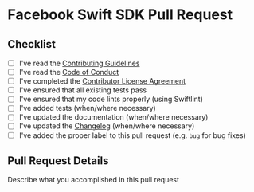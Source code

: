# Facebook Swift SDK Pull Request

## Checklist

- [ ] I've read the [Contributing Guidelines](CONTRIBUTING.md)
- [ ] I've read the [Code of Conduct](CODE_OF_CONDUCT.md)
- [ ] I've completed the [Contributor License Agreement](https://developers.facebook.com/opensource/cla)
- [ ] I've ensured that all existing tests pass
- [ ] I've ensured that my code lints properly (using Swiftlint)
- [ ] I've added tests (when/where necessary)
- [ ] I've updated the documentation (when/where necessary)
- [ ] I've updated the [Changelog](CHANGELOG.md) (when/where necessary)
- [ ] I've added the proper label to this pull request (e.g. `bug` for bug fixes)

## Pull Request Details

Describe what you accomplished in this pull request
